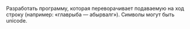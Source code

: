 Разработать программу, которая переворачивает подаваемую на ход строку (например: «главрыба — абырвалг»). 
Символы могут быть unicode.